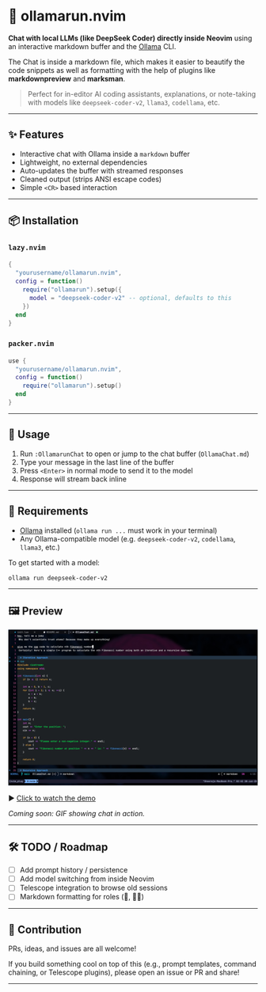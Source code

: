 # 🧠 ollamarun.nvim

**Chat with local LLMs (like DeepSeek Coder) directly inside Neovim** using an interactive markdown buffer and the [Ollama](https://ollama.com) CLI.

The Chat is inside a markdown file, which makes it easier to beautify the code snippets as well as formatting with the help of plugins like **markdownpreview** and **marksman**.

> Perfect for in-editor AI coding assistants, explanations, or note-taking with models like `deepseek-coder-v2`, `llama3`, `codellama`, etc.

---

## ✨ Features

- Interactive chat with Ollama inside a `markdown` buffer
- Lightweight, no external dependencies
- Auto-updates the buffer with streamed responses
- Cleaned output (strips ANSI escape codes)
- Simple `<CR>` based interaction

---

## 📦 Installation

### `lazy.nvim`

```lua
{
  "yourusername/ollamarun.nvim",
  config = function()
    require("ollamarun").setup({
      model = "deepseek-coder-v2" -- optional, defaults to this
    })
  end
}
```

### `packer.nvim`

```lua
use {
  "yourusername/ollamarun.nvim",
  config = function()
    require("ollamarun").setup()
  end
}
```

---

## 🚀 Usage

1. Run `:OllamarunChat` to open or jump to the chat buffer (`OllamaChat.md`)
2. Type your message in the last line of the buffer
3. Press `<Enter>` in normal mode to send it to the model
4. Response will stream back inline

---

## 🧠 Requirements

- [Ollama](https://ollama.com) installed (`ollama run ...` must work in your terminal)
- Any Ollama-compatible model (e.g. `deepseek-coder-v2`, `codellama`, `llama3`, etc.)

To get started with a model:

```bash
ollama run deepseek-coder-v2
```

---

## 🖼️ Preview

![OllamaChat output](media/chat_screenshot.jpg)

▶️ [Click to watch the demo](media/demo-fast.mp4)

_Coming soon: GIF showing chat in action._

---

## 🛠️ TODO / Roadmap

- [ ] Add prompt history / persistence
- [ ] Add model switching from inside Neovim
- [ ] Telescope integration to browse old sessions
- [ ] Markdown formatting for roles (🤖, 🙋‍♂️)

---

## 💬 Contribution

PRs, ideas, and issues are all welcome!

If you build something cool on top of this (e.g., prompt templates, command chaining, or Telescope plugins), please open an issue or PR and share!

---
